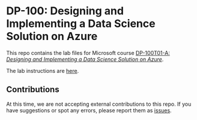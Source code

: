 # DP-100: Designing and Implementing a Data Science Solution on Azure

This repo contains the lab files for Microsoft course [DP-100T01-A: *Designing and Implementing a Data Science Solution on Azure*](https://docs.microsoft.com/en-us/learn/certifications/courses/dp-100t01).

The lab instructions are [here](labdocs/README.md).

## Contributions

At this time, we are not accepting external contributions to this repo. If you have suggestions or spot any errors, please report them as [issues](https://github.com/MicrosoftLearning/DP100/issues).
